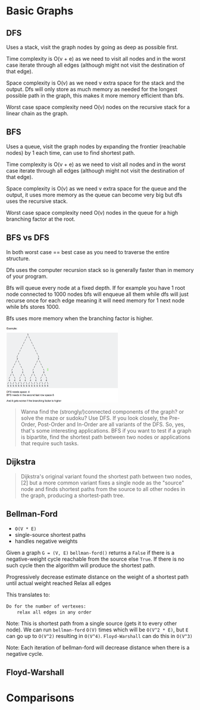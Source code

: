 # Basic Graphs

## DFS

Uses a stack, visit the graph nodes by going as deep as possible first.

Time complexity is O(v + e) as we need to visit all nodes and in the worst case iterate through all edges (although might not visit the destination of that edge).

Space complexity is O(v) as we need v extra space for the stack and the output. Dfs will only store as much memory as needed for the longest possible path in the graph, this makes it more memory efficient than bfs.

Worst case space complexity need O(v) nodes on the recursive stack for a linear chain as the graph.

## BFS

Uses a queue, visit the graph nodes by expanding the frontier (reachable nodes) by 1 each time, can use to find shortest path.

Time complexity is O(v + e) as we need to visit all nodes and in the worst case iterate through all edges (although might not visit the destination of that edge).

Space complexity is O(v) as we need v extra space for the queue and the output, it uses more memory as the queue can become very big but dfs uses the recursive stack.

Worst case space complexity need O(v) nodes in the queue for a high branching factor at the root.

## BFS vs DFS

In both worst case == best case as you need to traverse the entire structure.

Dfs uses the computer recursion stack so is generally faster than in memory of your program.

Bfs will queue every node at a fixed depth. If for example you have 1 root node connected to 1000 nodes bfs will enqueue all them while dfs will just recurse once for each edge meaning it will need memory for 1 next node while bfs stores 1000.

Bfs uses more memory when the branching factor is higher.

<img src="../../images/bfs_vs_dfs.png" width="300">

> Wanna find the (strongly/)connected components of the graph? or solve the maze or sudoku? Use DFS. If you look closely, the Pre-Order, Post-Order and In-Order are all variants of the DFS. So, yes, that's some interesting applications.
> BFS if you want to test if a graph is bipartite, find the shortest path between two nodes or applications that require such tasks.

## Dijkstra

> Dijkstra's original variant found the shortest path between two nodes,[2] but a more common variant fixes a single node as the "source" node and finds shortest paths from the source to all other nodes in the graph, producing a shortest-path tree.

## Bellman-Ford
- `O(V * E)`
- single-source shortest paths
- handles negative weights

Given a graph `G = (V, E)` `bellman-ford()` returns a `False` if there is a negative-weight cycle reachable from the source else `True`.
If there is no such cycle then the algorithm will produce the shortest path.

Progressively decrease estimate distance on the weight of a shortest path until actual weight reached
Relax all edges

This translates to:
```
Do for the number of vertexes:
    relax all edges in any order
```

Note: This is shortest path from a single source (gets it to every other node). We can run `bellman-ford` `O(V)` times which will be `O(V^2 * E)`, but `E` can go up to `O(V^2)` resulting in `O(V^4)`.
`Floyd-Warshall` can do this in `O(V^3)`

Note: Each iteration of bellman-ford will decrease distance when there is a negative cycle.

## Floyd-Warshall




# Comparisons

